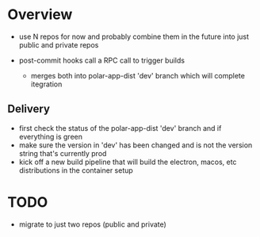 # Overview

- use N repos for now and probably combine them in the future into just public and private repos

- post-commit hooks call a RPC call to trigger builds

    - merges both into polar-app-dist 'dev' branch which will complete itegration
    
## Delivery

- first check the status of the polar-app-dist 'dev' branch and if everything is green
- make sure the version in 'dev' has been changed and is not the version string that's currently prod
- kick off a new build pipeline that will build the electron, macos, etc distributions in the container
  setup
   



# TODO

- migrate to just two repos (public and private)
